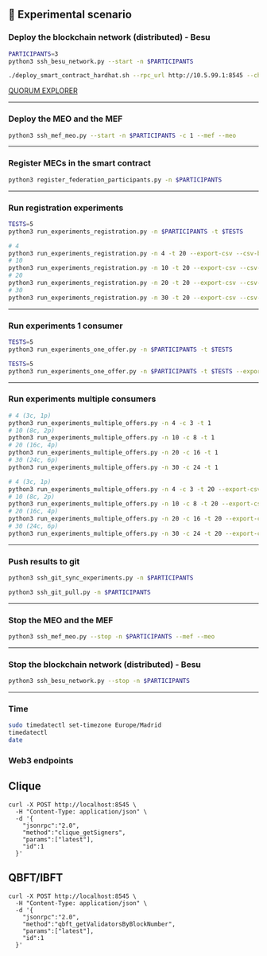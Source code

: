 ## 🚀 Experimental scenario

<!-- ### Deploy the blockchain network (distributed) - Geth
```bash
PARTICIPANTS=3
python3 ssh_geth_poa_network.py --start -n $PARTICIPANTS
```
```bash
./deploy_smart_contract_truffle.sh --network-id 1234 --node-ip 10.5.99.1 --port 3334 --protocol ws
```

[eth netstats dashboard](http://10.5.99.1:3000/)

> Note: gas used: 2813598 (0x2aee9e)

--- -->
### Deploy the blockchain network (distributed) - Besu
```bash
PARTICIPANTS=3
python3 ssh_besu_network.py --start -n $PARTICIPANTS
```
```bash
./deploy_smart_contract_hardhat.sh --rpc_url http://10.5.99.1:8545 --chain_id 1337
```

[QUORUM EXPLORER](http://10.5.99.1:25000/explorer/nodes)

---
### Deploy the MEO and the MEF
```bash
python3 ssh_mef_meo.py --start -n $PARTICIPANTS -c 1 --mef --meo
```
---
### Register MECs in the smart contract
```bash
python3 register_federation_participants.py -n $PARTICIPANTS
```
---
### Run registration experiments
```bash
TESTS=5
python3 run_experiments_registration.py -n $PARTICIPANTS -t $TESTS
```
```bash
# 4
python3 run_experiments_registration.py -n 4 -t 20 --export-csv --csv-base /experiments/registration/clique/4-mecs
# 10
python3 run_experiments_registration.py -n 10 -t 20 --export-csv --csv-base /experiments/registration/clique/10-mecs
# 20
python3 run_experiments_registration.py -n 20 -t 20 --export-csv --csv-base /experiments/registration/clique/20-mecs
# 30
python3 run_experiments_registration.py -n 30 -t 20 --export-csv --csv-base /experiments/registration/clique/30-mecs
```
---
### Run experiments 1 consumer
```bash
TESTS=5
python3 run_experiments_one_offer.py -n $PARTICIPANTS -t $TESTS
```
```bash
TESTS=5
python3 run_experiments_one_offer.py -n $PARTICIPANTS -t $TESTS --export-csv --csv-base /experiments/test
```
---
### Run experiments multiple consumers
```bash
# 4 (3c, 1p)
python3 run_experiments_multiple_offers.py -n 4 -c 3 -t 1
# 10 (8c, 2p)
python3 run_experiments_multiple_offers.py -n 10 -c 8 -t 1
# 20 (16c, 4p)
python3 run_experiments_multiple_offers.py -n 20 -c 16 -t 1
# 30 (24c, 6p)
python3 run_experiments_multiple_offers.py -n 30 -c 24 -t 1
```
```bash
# 4 (3c, 1p)
python3 run_experiments_multiple_offers.py -n 4 -c 3 -t 20 --export-csv --csv-base /experiments/multiple-offers/clique/4-mecs
# 10 (8c, 2p)
python3 run_experiments_multiple_offers.py -n 10 -c 8 -t 20 --export-csv --csv-base /experiments/multiple-offers/clique/10-mecs
# 20 (16c, 4p)
python3 run_experiments_multiple_offers.py -n 20 -c 16 -t 20 --export-csv --csv-base /experiments/multiple-offers/clique/20-mecs
# 30 (24c, 6p) 
python3 run_experiments_multiple_offers.py -n 30 -c 24 -t 20 --export-csv --csv-base /experiments/multiple-offers/clique/30-mecs
```
---
### Push results to git
```bash
python3 ssh_git_sync_experiments.py -n $PARTICIPANTS
```
```bash
python3 ssh_git_pull.py -n $PARTICIPANTS
```
---
### Stop the MEO and the MEF
```bash
python3 ssh_mef_meo.py --stop -n $PARTICIPANTS --mef --meo
```
---
<!-- ### Stop the blockchain network (distributed) - Geth
```bash
python3 ssh_geth_poa_network.py --stop -n $PARTICIPANTS
```
--- -->
### Stop the blockchain network (distributed) - Besu
```bash
python3 ssh_besu_network.py --stop -n $PARTICIPANTS
```

---

### Time
```bash
sudo timedatectl set-timezone Europe/Madrid
timedatectl
date
```

### Web3 endpoints

## Clique
```shell
curl -X POST http://localhost:8545 \
  -H "Content-Type: application/json" \
  -d '{
    "jsonrpc":"2.0",
    "method":"clique_getSigners",
    "params":["latest"],
    "id":1
  }'
```
## QBFT/IBFT
```shell
curl -X POST http://localhost:8545 \
  -H "Content-Type: application/json" \
  -d '{
    "jsonrpc":"2.0",
    "method":"qbft_getValidatorsByBlockNumber",
    "params":["latest"],
    "id":1
  }'
```